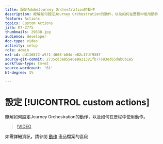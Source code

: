 ```yaml
---
title: 設定AdobeJourney Orchestration的動作
description: 瞭解如何設定Journey Orchestration的動作，以及如何在歷程中使用動作。
feature: Actions
topics: Custom Actions
jira: KT-2775
thumbnails: 29638.jpg
audience: developer
doc-type: video
activity: setup
role: Admin
exl-id: dd116572-a9f1-4608-b04d-e02c17df9587
source-git-commit: 2735cd3a855e6e8a21381fb77683ed65dab6b1e5
workflow-type: tm+mt
source-wordcount: '61'
ht-degree: 1%

---
```


# 設定 [!UICONTROL custom actions]

瞭解如何設定Journey Orchestration的動作，以及如何在歷程中使用動作。

>[!VIDEO](https://video.tv.adobe.com/v/29638?quality=12&learn=on)

如需詳細資訊，請參閱 [動作](https://experienceleague.adobe.com/docs/journeys/using/action-journeys/action.html?lang=en) 產品檔案的區段
